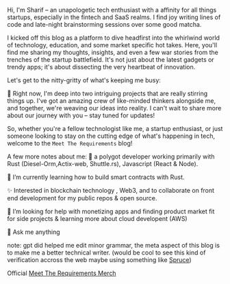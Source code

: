 Hi, I'm Sharif – an unapologetic tech enthusiast with a affinity for all things startups, especially in the fintech and SaaS realms. I find joy writing lines of code and late-night brainstorming sessions over some good matcha.

I kicked off this blog as a platform to dive headfirst into the whirlwind world of technology, education, and some market specific hot takes. Here, you'll find me sharing my thoughts, insights, and even a few war stories from the trenches of the startup battlefield. It's not just about the latest gadgets or trendy apps; it's about dissecting the very heartbeat of innovation.

Let's get to the nitty-gritty of what's keeping me busy:

🔭 Right now, I'm deep into two intriguing projects that are really stirring things up. I've got an amazing crew of like-minded thinkers alongside me, and together, we're weaving our ideas into reality. I can't wait to share more about our journey with you – stay tuned for updates!

So, whether you're a fellow technologist like me, a startup enthusiast, or just someone looking to stay on the cutting edge of what's happening in tech, welcome to the `Meet The Requirements` blog!

A few more notes about me:
🤝 a polygot developer working primarily with Rust (Diesel-Orm,Actix-web, Shuttle.rs), Javascript (React & Node).

🌱 I’m currently learning how to build smart contracts with Rust.

✨ Interested in blockchain technology , Web3, and to collaborate on front end development for my public repos & open source.

🤔 I’m looking for help with monetizing apps and finding product market fit for side projects & learning more about cloud developent (AWS)

💬 Ask me anything

note: gpt did helped me edit minor grammar, the meta aspect of this blog is to make me a better technical writer. (would be cool to see this kind of verification accross the web maybe using something like [Spruce](https://www.spruceid.dev/))

Official [Meet The Requirements Merch](https://meet-the-requirements.printify.me/products)
